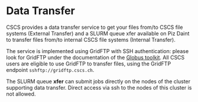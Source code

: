 # Data Transfer

CSCS provides a data transfer service to get your files from/to CSCS file systems (External Transfer) and a SLURM queue xfer available on Piz Daint to transfer files from/to internal CSCS file systems (Internal Transfer).

The service is implemented using GridFTP with SSH authentication: please look for GridFTP under the documentation of the [Globus toolkit](http://toolkit.globus.org/toolkit/docs). All CSCS users are eligible to use GridFTP to transfer files, using the GridFTP endpoint  `sshftp://gridftp.cscs.ch`.

The SLURM queue __xfer__ can submit jobs directly on the nodes of the cluster supporting data transfer. Direct access via ssh to the nodes of this cluster is not allowed.

